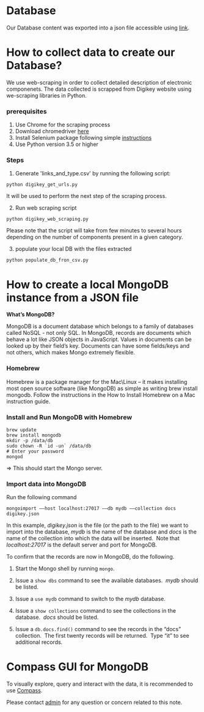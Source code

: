 # Database

Our Database content was exported into a json file accessible using [link](https://umich.box.com/s/gmybk8xu1htec9w3z4vse86vtotws22r).



# How to collect data to create our Database?
We use web-scraping in order to collect detailed description of electronic componenets.
The data collected is scrapped from Digikey website using we-scraping libraries in Python.

### prerequisites
1. Use Chrome for the scraping process
2. Download chromedriver [here](https://chromedriver.chromium.org/downloads)
3. Install Selenium package following simple [instructions](https://selenium-python.readthedocs.io/installation.html)
4. Use Python version 3.5 or higher

### Steps

1. Generate 'links_and_type.csv' by running the following script:
```
python digikey_get_urls.py
```

It will be used to perform the next step of the scraping process.

2. Run web scraping script

```
python digikey_web_scraping.py
```
Please note that the script will take from few minutes to several hours depending on the number of components present in a given category.

3. populate your local DB with the files extracted

```
python populate_db_fron_csv.py
```

# How to create a local MongoDB instance from a JSON file
**What’s MongoDB?**

MongoDB is a document database which belongs to a family of databases called NoSQL - not only SQL. In MongoDB, records are documents which behave a lot like JSON objects in JavaScript. Values in documents can be looked up by their field’s key. Documents can have some fields/keys and not others, which makes Mongo extremely flexible.


### Homebrew

Homebrew is a package manager for the Mac\Linux – it makes installing most open source software (like MongoDB) as simple as writing brew install mongodb.
Follow the instructions in the How to Install Homebrew on a Mac instruction guide.


### Install and Run MongoDB with Homebrew
```
brew update
brew install mongodb
mkdir -p /data/db
sudo chown -R `id -un` /data/db
# Enter your password
mongod
```

=> This should start the Mongo server.

### Import data into MongoDB

Run the following command
```
mongoimport ––host localhost:27017 ––db mydb ––collection docs digikey.json
```

In this example, *digikey.json* is the file (or the path to the file) we want to import into the database, *mydb* is the name of the database and *docs* is the name of the collection into which the data will be inserted.  
Note that *localhost:27017* is the default server and port for MongoDB.


To confirm that the records are now in MongoDB, do the following.

1. Start the Mongo shell by running `mongo`.

2. Issue a `show dbs` command to see the available databases.  *mydb* should be listed.

3. Issue a `use mydb` command to switch to the *mydb* database.

4. Issue a `show collections` command to see the collections in the database.  *docs* should be listed.

5. Issue a `db.docs.find()` command to see the records in the “docs” collection.  The first twenty records will be returned.  Type “it” to see additional records.

# Compass GUI for MongoDB

To visually explore, query and interact with the data, it is recommended to use [Compass](https://www.mongodb.com/download-center/compass).

Please contact [admin](zinebbe@umich.edu) for any question or concern related to this note.
